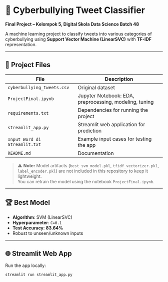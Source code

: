 # 🧠 Cyberbullying Tweet Classifier

**Final Project – Kelompok 5, Digital Skola Data Science Batch 48**

A machine learning project to classify tweets into various categories of cyberbullying using **Support Vector Machine (LinearSVC)** with **TF-IDF** representation.

---

## 📂 Project Files

| File                          | Description                                            |
| ----------------------------- | ------------------------------------------------------ |
| `cyberbullying_tweets.csv`    | Original dataset                                       |
| `ProjectFinal.ipynb`          | Jupyter Notebook: EDA, preprocessing, modeling, tuning |
| `requirements.txt`            | Dependencies for running the project                   |
| `streamlit_app.py`            | Streamlit web application for prediction               |
| `Input Word di Streamlit.txt` | Example input cases for testing the app                |
| `README.md`                   | Documentation                                          |

> ⚠️ **Note:** Model artifacts (`best_svm_model.pkl`, `tfidf_vectorizer.pkl`, `label_encoder.pkl`) are not included in this repository to keep it lightweight.  
> You can retrain the model using the notebook `ProjectFinal.ipynb`.

---

## 🏆 Best Model

- **Algorithm**: SVM (LinearSVC)
- **Hyperparameter**: `C=0.1`
- **Test Accuracy**: **83.64%**
- Robust to unseen/unknown inputs

---

## 🌐 Streamlit Web App

Run the app locally:

```bash
streamlit run streamlit_app.py
```
